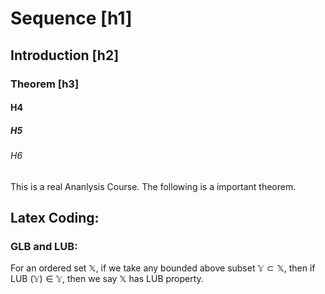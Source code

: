 # Sequence [h1]
## Introduction [h2]
### Theorem [h3]
#### H4
##### H5
###### H6

This is a real Ananlysis Course. The following is a important theorem.

## Latex Coding:
### GLB and LUB:
For an ordered set $\mathbb{X}$, if we take any bounded above subset $\mathbb{Y} \subset \mathbb{X}$, then if LUB ($\mathbb{Y}) \in \mathbb{Y}$, then we say $\mathbb{X}$ has LUB property.